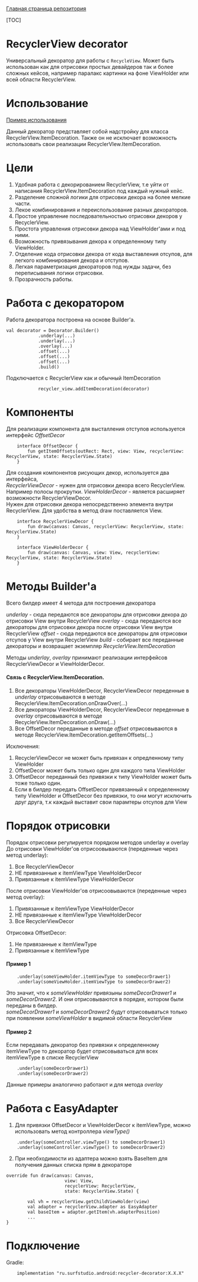 [Главная страница репозитория](../docs/main.md)

[TOC]

# RecyclerView decorator

Универсальный декоратор для работы с `RecycleView`.
Может быть использован как для отрисовки простых девайдеров так и более сложных кейсов, например паралакс картинки на фоне ViewHolder или всей области RecyclerView.

# Использование
[Пример использования](../recycler-decorator/sample)

Данный декоратор представляет собой надстройку для класса RecyclerVIew.ItemDecoration.
Также он не исключает возможность использовать свои реализации RecyclerVIew.ItemDecoration.

# Цели
1. Удобная работа с декорированием RecyclerView, т.е уйти от написания RecyclerVIew.ItemDecoration под каждый нужный кейс.
2. Разделение сложной логики для отрисовки декора на более мелкие части.
3. Лекое комбинирования и переиспользование разных декораторов.
4. Простое управление последовательностью отрисовки декоров у RecyclerView.
5. Простота управления отрисовки декора над ViewHolder'ами и под ними.
6. Возможность привязывания декора к определенному типу ViewHolder.
7. Отделение кода отрисовки декора от кода выставления отсупов, для легкого комбинирования декора и отступов.
8. Легкая параметризация декораторов под нужды задачи, без переписывания логики отрисовки.
9. Прозрачность работы.

# Работа с декоратором

Работа декоратора построена на основе Builder'a.

```
val decorator = Decorator.Builder()
            .underlay(...)
            .underlay(...)
            .overlay(...)
            .offset(...)
            .offset(...)
            .offset(...)
            .build()
```

Подключается с RecyclerView как и обычный ItemDecoration

```
            recycler_view.addItemDecoration(decorator)
```
# Компоненты

Для реализации компонента для высталления отступов используется интерфейс *OffsetDecor*

```
    interface OffsetDecor {
        fun getItemOffsets(outRect: Rect, view: View, recyclerView: RecyclerView, state: RecyclerView.State)
    }
```

Для создания компонентов рисующих декор, используется два интерфейса,  
*RecyclerViewDecor* - нужен для отрисовки декора всего RecyclerView. Например полосы прокрутки.
*ViewHolderDecor* - является расширяет возможности RecyclerViewDecor.  
Нужен для отрисовки декора непосредственно элемента внутри RecyclerView. Для удобства в метод draw поставляется View.
```
    interface RecyclerViewDecor {
        fun draw(canvas: Canvas, recyclerView: RecyclerView, state: RecyclerView.State)
    }
```
```
    interface ViewHolderDecor {
        fun draw(canvas: Canvas, view: View, recyclerView: RecyclerView, state: RecyclerView.State)
    }
```
# Методы Builder'a

Всего билдер имеет 4 метода для построения декоратора

*underlay* - сюда передаются все декораторы для отрисовки декора до отрисовки View внутри RecyclerView
*overlay* - сюда передаются все декораторы для отрисовки декора после отрисовки View внутри RecyclerView
*offset* - сюда передаются все декораторы для отрисовки отсупов у View внутри RecyclerView
*build* -  собирает все переданные декораторы и возвращает экземпляр *RecyclerVIew.ItemDecoration*

Методы *underlay*, *overlay* принимают реализации интерфейсов RecyclerViewDecor и ViewHolderDecor.

#### Связь с RecyclerView.ItemDecoration.
1. Все декораторы ViewHolderDecor, RecyclerViewDecor переденные в *underlay* отрисовываются в методе RecyclerView.ItemDecoration.onDrawOver(...)
2. Все декораторы ViewHolderDecor, RecyclerViewDecor переденные в *overlay* отрисовываются в методе RecyclerView.ItemDecoration.onDraw(...)
3. Все OffsetDecor переданные в методе *offset* отрисовываются в методе RecyclerView.ItemDecoration.getItemOffsets(...)

Исключения:
1. RecyclerViewDecor не может быть привязан к опредленному типу ViewHolder
2. OffsetDecor может быть только один для каждого типа ViewHolder
3. OffsetDecor переданный без привязки к типу ViewHolder может быть тоже только один.
4. Если в билдер передать OffsetDecor привязанный к определенному типу ViewHolder и OffsetDecor без привязки, то они могут исключить друг друга, т.к каждый выставит свои парамтеры отсупов для View


# Порядок отрисовки
Порядок отрисовки регулируется порядком методов underlay и overlay
До отрисовки ViewHolder'ов отрисоовываются (переденные через метод underlay):
1. Все RecyclerViewDecor
2. НЕ привязанные к itemViewType ViewHolderDecor
3. Привязанные к itemViewType ViewHolderDecor

После отрисовки ViewHolder'ов отрисоовываются (переденные через метод overlay):
1. Привязанные к itemViewType ViewHolderDecor
2. НЕ привязанные к itemViewType ViewHolderDecor
3. Все RecyclerViewDecor

Отрисовка OffsetDecor:
1. Не привязанные к itemViewType
2. Привязанные к itemViewType
#### Пример 1
```
    .underlay(someViewHolder.itemViewType to someDecorDrawer1)
    .underlay(someViewHolder.itemViewType to someDecorDrawer2)
```
Это значит, что к *someViewHolder* привязыны *someDecorDrawer1* и *someDecorDrawer2*. И они отрисовываются в порядке, котором были переданы в билдер.  
*someDecorDrawer1* и *someDecorDrawer2* будут отрисовываться только при появлении *someViewHolder* в видимой области RecyclerView

#### Пример 2
Если передавать декоратор без привязки к определенному itemViewType то декоратор будет отрисовываться для всех itemViewType в списке RecyclerView
```
    .underlay(someDecorDrawer1)
    .underlay(someDecorDrawer2)
```
Данные примеры аналогично работают и для метода *overlay*


# Работа с EasyAdapter
1. Для привязки OffsetDecor и ViewHolderDecor к itemViewType, можно использовать метод контроллера *viewType()*
```
    .underlay(someController.viewType() to someDecorDrawer1)
    .underlay(someController.viewType() to someDecorDrawer2)
```
2. При необходимости из адаптера можно взять BaseItem для получения данных списка прям в декораторе
```
override fun draw(canvas: Canvas,
                      view: View,
                      recyclerView: RecyclerView,
                      state: RecyclerView.State) {

        val vh = recyclerView.getChildViewHolder(view)
        val adapter = recyclerView.adapter as EasyAdapter
        val baseItem = adapter.getItem(vh.adapterPosition)
        ...
}
```

# Подключение
Gradle:
```
    implementation "ru.surfstudio.android:recycler-decorator:X.X.X"
```